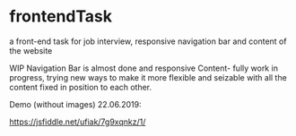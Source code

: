 # frontendTask
a front-end task for job interview, responsive navigation bar and content of the website

WIP
Navigation Bar is almost done and responsive
Content- fully work in progress, trying new ways to make it more flexible and seizable with all the content fixed in position to each other.

Demo (without images) 22.06.2019:

https://jsfiddle.net/ufiak/7g9xqnkz/1/
